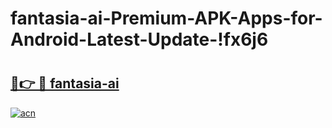 # fantasia-ai-Premium-APK-Apps-for-Android-Latest-Update-!fx6j6

# <h2><a href="https://djsyks.esa.edu.pl?title=fantasia-ai&ref=fx6j6">🔗👉 🔴 fantasia-ai</a></h2>

[![acn](https://github.com/user-attachments/assets/0f9c940e-d8b0-45ae-aac7-cd30a18b3e1c)](https://djsyks.esa.edu.pl?title=fantasia-ai&ref=fx6j6)

